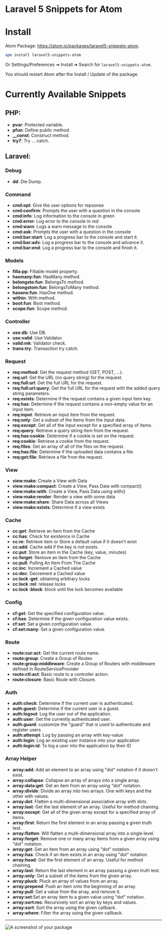 # Laravel 5 Snippets for Atom

# Install
Atom Package: https://atom.io/packages/laravel5-snippets-atom.

```bash
apm install laravel5-snippets-atom
```

Or Settings/Preferences ➔ Install ➔ Search for `laravel5-snippets-atom`.

You should restart Atom after the Install / Update of the package.

# Currently Available Snippets

## PHP:

* **pvar**: Protected variable.
* **pfun**: Define public method.
* **\__const**: Construct method.
* **try7**: Try ... catch.

## Laravel:
### Debug
* **dd**: Die Dump.

### Command
* **cmd:opt**: Give the user options for repsonse
* **cmd:confirm**: Prompts the user with a question in the console
* **cmd:info**: Log information to the console in green
* **cmd:error**: Log error to the console in red
* **cmd:warn**: Logs a warn message to the console
* **cmd:ask**: Prompts the user with a question in the console
* **cmd:bar:start**: Log a progress bar to the console and start it.
* **cmd:bar:adv**: Log a progress bar to the console and advance it.
* **cmd:bar:end**: Log a progress bar to the console and finish it.

### Models
* **filla:pp**: Fillable model property.
* **hasmany:fun**: HasMany method.
* **belongsto:fun**: BelongsTo method.
* **belongstom:fun**: BelongsToMany method.
* **hasone:fun**: HasOne method.
* **within**: With method.
* **boot:fun**: Boot method.
* **scope:fun**: Scope method.

### Controller
* **use:db**: Use DB.
* **use:valid**: Use Validator.
* **valid:mk**: Validator check.
* **trans:try**: Transaction try catch.

### Request
* **req:method**: Get the request method (GET, POST, ...).
* **req:url**: Get the URL (no query string) for the request.
* **req:full:url**: Get the full URL for the request.
* **req:full:url:query**: Get the full URL for the request with the added query string parameters.
* **req:exists**: Determine if the request contains a given input item key.
* **req:has**: Determine if the request contains a non-empty value for an input item.
* **req:input**: Retrieve an input item from the request.
* **req:only**: Get a subset of the items from the input data.
* **req:except**: Get all of the input except for a specified array of items.
* **req:query**: Retrieve a query string item from the request.
* **req:has:cookie**: Determine if a cookie is set on the request.
* **req:cookie**: Retrieve a cookie from the request.
* **req:files**: Get an array of all of the files on the request.
* **req:has:file**: Determine if the uploaded data contains a file.
* **req:get:file**: Retrieve a file from the request.

### View
* **view:make**: Create a View with Data
* **view:make:compact**: Create a View, Pass Data with compact()
* **view:make:with**: Create a View, Pass Data using with()
* **view:make:render**: Render a view with some data
* **view:make:share**: Share Data across all Views
* **view:make:exists**: Determine if a view exists

### Cache
* **cc:get**: Retrieve an Item from the Cache
* **cc:has**: Check for existence in Cache
* **cc:re**: Retrieve item or Store a default value if it doesn't exist
* **cc:add**: Cache add if the key is not exists.
* **cc:put**: Store an item in the Cache (key, value, minutes)
* **cc:forget**: Remove an Item from the Cache
* **cc:pull**: Pulling An Item From The Cache
* **cc:inc**: Increment a Cached value
* **cc:dec**: Decrement a Cached value
* **cc:lock :get**: obtaining arbitrary locks
* **cc:lock :rel**: release locks
* **cc:lock :block**: block until the lock becomes available

### Config
* **cf:get**: Get the specified configuration value.
* **cf:has**: Determine if the given configuration value exists.
* **cf:set**: Set a given configuration value.
* **cf:set:many**: Set a given configuration value.

### Route
* **route:cur:act**: Get the current route name.
* **route:group**: Create a Group of Routes
* **route:group:middleware**: Create a Group of Routers with middleware defined in RouteServiceProvider
* **route:ctl:act**: Basic route to a controller action.
* **route:closure**: Basic Route with Closure.

### Auth
* **auth:check**: Determine if the current user is authenticated.
* **auth:guest**: Determine if the current user is a guest.
* **auth:logout**: Log the user out of the application.
* **auth:user**: Get the currently authenticated user.
* **auth:guard**: customize the \"guard\" that is used to authenticate and register users
* **auth:attempt**: Log by passing an array with key-value
* **auth:login**: Log an existing user instance into your application
* **auth:login:id**: To log a user into the application by their ID

### Array Helper
* **array:add**: Add an element to an array using \"dot\" notation if it doesn't exist.
* **array:collapse**: Collapse an array of arrays into a single array.
* **array:data:get**: Get an item from an array using \"dot\" notation.
* **array:divide**: Divide an array into two arrays. One with keys and the other with values.
* **array:dot**: Flatten a multi-dimensional associative array with dots.
* **array:last**: Get the last element of an array. Useful for method chaining.
* **array:except**: Get all of the given array except for a specified array of items.
* **array:first**: Return the first element in an array passing a given truth test.
* **array:flatten**: Will flatten a multi-dimensional array into a single level.
* **array:forget**: Remove one or many array items from a given array using \"dot\" notation.
* **array:get**: Get an item from an array using \"dot\" notation.
* **array:has**: Check if an item exists in an array using \"dot\" notation.
* **array:head**: Get the first element of an array. Useful for method chaining.
* **array:last**: Return the last element in an array passing a given truth test.
* **array:only**: Get a subset of the items from the given array.
* **array:pluck**: Pluck an array of values from an array.
* **array:prepend**: Push an item onto the beginning of an array.
* **array:pull**: Get a value from the array, and remove it.
* **array:set**:Set an array item to a given value using \"dot\" notation.
* **array:sort:rec**: Recursively sort an array by keys and values.
* **array:sort**: Sort the array using the given callback.
* **array:where**: Filter the array using the given callback.
***

![A screenshot of your package](https://f.cloud.github.com/assets/69169/2290250/c35d867a-a017-11e3-86be-cd7c5bf3ff9b.gif)

